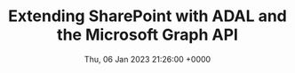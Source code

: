 ---
title: Extending SharePoint with ADAL and the Microsoft Graph API
description: This series introduces the concept of getting an access token to manipulate Microsoft 365 data via the Microsoft Graph. It did this by utilizing a now deprecated AAD authentication library called ADAL which has since been replaced by MSAL.
url: "/series/extending-sharepoint-with-adal-and-the-microsoft-graph-api/"
date: Thu, 06 Jan 2023 21:26:00 +0000
lastmod: Thu, 06 Jan 2023 21:26:00 +0000
seo:
  title: Four-part series-Extending SharePoint with ADAL and the Microsoft Graph API
  description: Four-part series introduces the concept of getting an access token to manipulate Microsoft 365 data via the Microsoft Graph. Utilizing a now deprecated library, ADAL, replaced by MSAL.
---